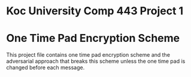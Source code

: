 # Koc University Comp 443 Project 1
# One Time Pad Encryption Scheme
This project file contains one time pad encryption scheme and the adversarial approach that breaks this scheme unless the one time pad is changed before each message.
